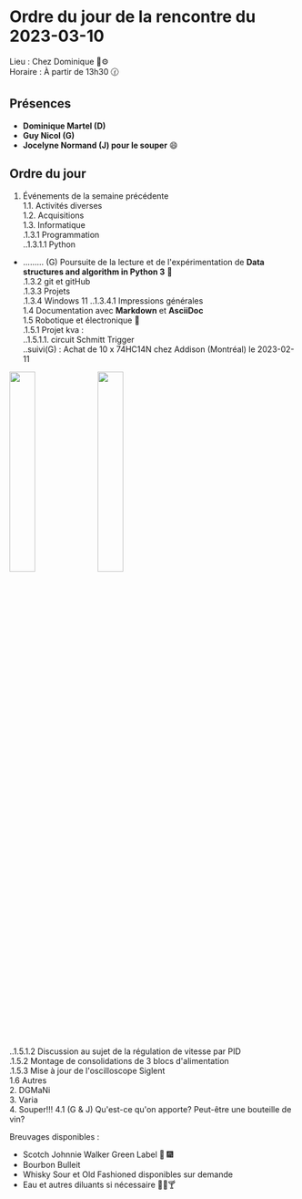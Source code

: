 # Ordre du jour de la rencontre du 2023-03-10
Lieu :    Chez Dominique :telescope::gear:   
Horaire : À partir de 13h30 🕜  
## Présences
* **Dominique Martel (D)**  
* **Guy Nicol (G)**
* **Jocelyne Normand (J) pour le souper** :smile:

## Ordre du jour
1. Événements de la semaine précédente  
 1.1.  Activités diverses  
 1.2.  Acquisitions  
 1.3. Informatique  
.1.3.1 Programmation  
..1.3.1.1 Python
- ......... (G) Poursuite de la lecture et de l'expérimentation de **Data structures and algorithm in Python 3** 📖  
.1.3.2 git et gitHub  
.1.3.3 Projets  
.1.3.4 Windows 11
..1.3.4.1 Impressions générales  
 1.4 Documentation avec **Markdown** et **AsciiDoc**  
 1.5 Robotique et électronique 🤖  
 .1.5.1 Projet kva :  
 ..1.5.1.1. circuit Schmitt Trigger  
 ..suivi(G) : Achat de 10 x 74HC14N chez Addison (Montréal) le 2023-02-11  
 <img src="https://user-images.githubusercontent.com/105818788/223535998-655c5949-79d0-4ff2-984b-79613150088c.png" width=30% height=30%>  
 <img src="https://user-images.githubusercontent.com/105818788/223563106-3d5df663-6c81-49e0-bee4-dc8ecaa0c879.png" width=30% height=30%>  

..1.5.1.2 Discussion au sujet de la régulation de vitesse par PID  
.1.5.2 Montage de consolidations de 3 blocs d'alimentation  
.1.5.3 Mise à jour de l'oscilloscope Siglent  
1.6 Autres  
2. DGMaNi  
3. Varia  
4. Souper!!! 
 4.1 (G & J) Qu'est-ce qu'on apporte? Peut-être une bouteille de vin? 

Breuvages disponibles :
  * Scotch Johnnie Walker Green Label 🥃 🎆 
  * Bourbon Bulleit
  * Whisky Sour et Old Fashioned disponibles sur demande
  * Eau et autres diluants si nécessaire 🍶🍺🍸
  
  
